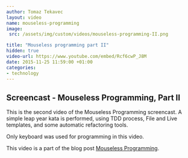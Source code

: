 ```yaml
---
author: Tomaz Tekavec
layout: video
name: mouseless-programming
image:
 src: /assets/img/custom/videos/mouseless-programming-II.png

title: "Mouseless programming part II"
hidden: true
video-url: https://www.youtube.com/embed/Rcf6cwP_J8M
date: 2015-11-25 11:59:00 +01:00
categories:
- technology
---
```



## Screencast - Mouseless Programming, Part II

This is the second video of the Mouseless Programming screencast. A simple leap year kata is performed, using TDD process, File and Live templates, and some automatic refactoring tools.

Only keyboard was used for programming in this video.

This video is a part of the blog post [Mouseless Programming](/2015/11/25/mouseless-programming/).
